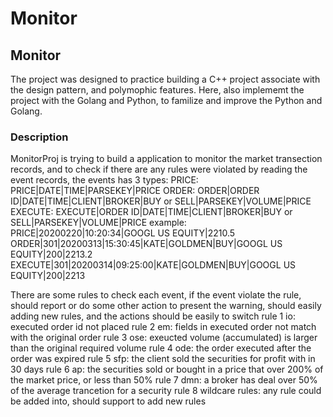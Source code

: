 # Monitor
## Monitor
The project was designed to practice building a C++ project associate with the design pattern, and polymophic features.
Here, also implememt the project with the Golang and Python, to familize and improve the Python and Golang.

### Description
MonitorProj is trying to build a application to monitor the market transection records, and to check if there are any rules were violated by reading the event records,
the events has 3 types:
PRICE:    PRICE|DATE|TIME|PARSEKEY|PRICE
ORDER:    ORDER|ORDER ID|DATE|TIME|CLIENT|BROKER|BUY or SELL|PARSEKEY|VOLUME|PRICE
EXECUTE:  EXECUTE|ORDER ID|DATE|TIME|CLIENT|BROKER|BUY or SELL|PARSEKEY|VOLUME|PRICE
example:
PRICE|20200220|10:20:34|GOOGL US EQUITY|2210.5
ORDER|301|20200313|15:30:45|KATE|GOLDMEN|BUY|GOOGL US EQUITY|200|2213.2
EXECUTE|301|20200314|09:25:00|KATE|GOLDMEN|BUY|GOOGL US EQUITY|200|2213

There are some rules to check each event, if the event violate the rule, should report or do some other action to present the warning, 
should easily adding new rules, and the actions should be easily to switch
rule 1 io: executed order id not placed
rule 2 em: fields in executed order not match with the original order
rule 3 ose: exeucted volume (accumulated) is larger than the original required volume
rule 4 ode: the order executed after the order was expired
rule 5 sfp: the client sold the securities for profit with in 30 days
rule 6 ap: the securities sold or bought in a price that over 200% of the market price, or less than 50%
rule 7 dmn: a broker has deal over 50% of the average trancetion for a security
rule 8 wildcare rules: any rule could be added into, should support to add new rules
